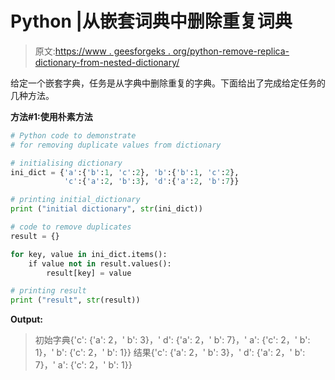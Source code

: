 # Python |从嵌套词典中删除重复词典

> 原文:[https://www . geesforgeks . org/python-remove-replica-dictionary-from-nested-dictionary/](https://www.geeksforgeeks.org/python-remove-duplicate-dictionaries-from-nested-dictionary/)

给定一个嵌套字典，任务是从字典中删除重复的字典。下面给出了完成给定任务的几种方法。

**方法#1:使用朴素方法**

```py
# Python code to demonstrate
# for removing duplicate values from dictionary

# initialising dictionary
ini_dict = {'a':{'b':1, 'c':2}, 'b':{'b':1, 'c':2}, 
            'c':{'a':2, 'b':3}, 'd':{'a':2, 'b':7}}

# printing initial_dictionary
print ("initial dictionary", str(ini_dict))

# code to remove duplicates
result = {}

for key, value in ini_dict.items():
    if value not in result.values():
        result[key] = value

# printing result
print ("result", str(result))
```

**Output:**

> 初始字典{'c': {'a': 2，' b': 3}，' d': {'a': 2，' b': 7}，' a': {'c': 2，' b': 1}，' b': {'c': 2，' b': 1}}
> 结果{'c': {'a': 2，' b': 3}，' d': {'a': 2，' b': 7}，' a': {'c': 2，' b': 1}}